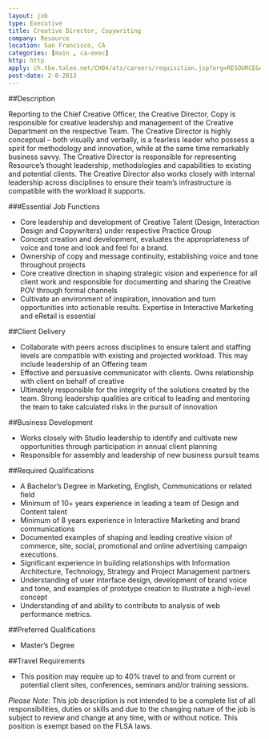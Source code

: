 ```yaml
---
layout: job
type: Executive
title: Creative Director, Copywriting
company: Resource
location: San Francisco, CA
categories: [main , ca-exec]
http: http
apply: ch.tbe.taleo.net/CH04/ats/careers/requisition.jsp?org=RESOURCE&cws=1&rid=622
post-date: 2-8-2013
---
```


##Description

Reporting to the Chief Creative Officer, the Creative Director, Copy is responsible for creative leadership and management of the Creative Department on the respective Team. The Creative Director is highly conceptual – both visually and verbally, is a fearless leader who possess a spirit for methodology and innovation, while at the same time remarkably business savvy. The Creative Director is responsible for representing Resource’s thought leadership, methodologies and capabilities to existing and potential clients. The Creative Director also works closely with internal leadership across disciplines to ensure their team’s infrastructure is compatible with the workload it supports.

 

###Essential Job Functions

* Core leadership and development of Creative Talent (Design, Interaction Design and Copywriters) under respective Practice Group
* Concept creation and development, evaluates the appropriateness of voice and tone and look and feel for a brand.
* Ownership of copy and message continuity, establishing voice and tone throughout projects
* Core creative direction in shaping strategic vision and experience for all client work and responsible for documenting and sharing the Creative POV through formal channels
* Cultivate an environment of inspiration, innovation and turn opportunities into actionable results. Expertise in Interactive Marketing and eRetail is essential
 

##Client Delivery

* Collaborate with peers across disciplines to ensure talent and staffing levels are compatible with existing and projected workload. This may include leadership of an Offering team
* Effective and persuasive communicator with clients. Owns relationship with client on behalf of creative
* Ultimately responsible for the integrity of the solutions created by the team. Strong leadership qualities are critical to leading and mentoring the team to take calculated risks
in the pursuit of innovation
 

##Business Development

* Works closely with Studio leadership to identify and cultivate new opportunities through participation in annual client planning
* Responsible for assembly and leadership of new business pursuit teams
 

##Required Qualifications

* A Bachelor’s Degree in Marketing, English, Communications or related field
* Minimum of 10+ years experience in leading a team of Design and Content talent
* Minimum of 8 years experience in Interactive Marketing and brand communications
* Documented examples of shaping and leading creative vision of commerce, site, social, promotional and online advertising campaign executions.
* Significant experience in building relationships with Information Architecture, Technology, Strategy and Project Management partners
* Understanding of user interface design, development of brand voice and tone, and examples of prototype creation to illustrate
a high-level concept
* Understanding of and ability to contribute to analysis of web performance metrics.
 

##Preferred Qualifications

* Master’s Degree
 

##Travel Requirements

* This position may require up to 40% travel to and from current or potential client sites, conferences, seminars and/or training sessions.

*Please Note:* This job description is not intended to be a complete list of all responsibilities, duties or skills and due
to the changing nature of the job is subject to review and change at any time, with or without notice.  This position
is exempt based on the FLSA laws.